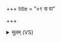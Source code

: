 +++
title = "०९ स वा"

+++
<details><summary>मूलम् (VS)</summary>

स वा अ॒द्भ्यो᳡जा॑यत॒ तस्मा॒दापो॑ऽजायन्त ॥
</details>